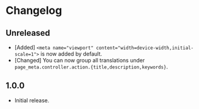 # Changelog

<!--
Prefix your message with one of the following:

- [Added] for new features.
- [Changed] for changes in existing functionality.
- [Deprecated] for soon-to-be removed features.
- [Removed] for now removed features.
- [Fixed] for any bug fixes.
- [Security] in case of vulnerabilities.
-->

## Unreleased

- [Added] `<meta name="viewport" content="width=device-width,initial-scale=1">`
  is now added by default.
- [Changed] You can now group all translations under
  `page_meta.controller.action.{title,description,keywords}`.

## 1.0.0

- Initial release.
